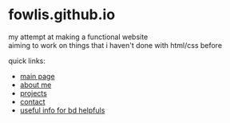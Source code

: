 # fowlis.github.io
my attempt at making a functional website <br>
aiming to work on things that i haven't done with html/css before

quick links:
<ul>
<li><a href="https://fowlis.github.io/" target="_blank">main page</a></li>
<li><a href="https://fowlis.github.io/aboutme.html" target="_blank">about me</a></li>
<li><a href="https://fowlis.github.io/projects.html" target="_blank">projects</a></li>
<li><a href="https://fowlis.github.io/contact.html" target="_blank">contact</a></li>
<li><a href="https://fowlis.github.io/bd-helpful-info.html">useful info for bd helpfuls</a></li>
</ul>


